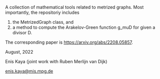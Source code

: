 A collection of mathematical tools related to metrized graphs. Most
importantly, the repositoriy includes 
1) the MetrizedGraph class, and 
2) a method to compute the Arakelov-Green function g_muD for given 
a divisor D.

The corresponding paper is https://arxiv.org/abs/2208.05857.

August, 2022

Enis Kaya (joint work with Ruben Merlijn van Dijk)

enis.kaya@mis.mpg.de

